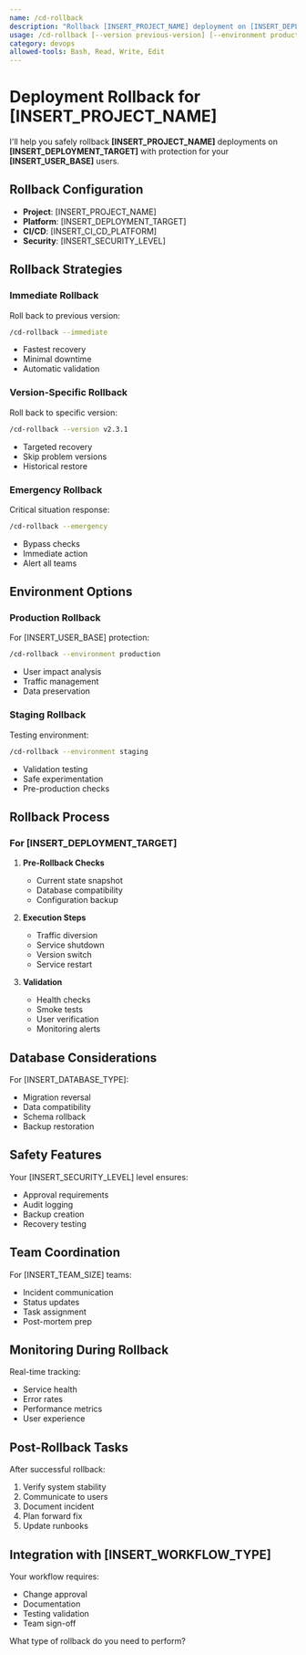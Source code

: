 ```yaml
---
name: /cd-rollback
description: "Rollback [INSERT_PROJECT_NAME] deployment on [INSERT_DEPLOYMENT_TARGET]"
usage: /cd-rollback [--version previous-version] [--environment production|staging] [--emergency]
category: devops
allowed-tools: Bash, Read, Write, Edit
---
```


# Deployment Rollback for [INSERT_PROJECT_NAME]

I'll help you safely rollback **[INSERT_PROJECT_NAME]** deployments on **[INSERT_DEPLOYMENT_TARGET]** with protection for your **[INSERT_USER_BASE]** users.

## Rollback Configuration

- **Project**: [INSERT_PROJECT_NAME]
- **Platform**: [INSERT_DEPLOYMENT_TARGET]
- **CI/CD**: [INSERT_CI_CD_PLATFORM]
- **Security**: [INSERT_SECURITY_LEVEL]

## Rollback Strategies

### Immediate Rollback
Roll back to previous version:
```bash
/cd-rollback --immediate
```
- Fastest recovery
- Minimal downtime
- Automatic validation

### Version-Specific Rollback
Roll back to specific version:
```bash
/cd-rollback --version v2.3.1
```
- Targeted recovery
- Skip problem versions
- Historical restore

### Emergency Rollback
Critical situation response:
```bash
/cd-rollback --emergency
```
- Bypass checks
- Immediate action
- Alert all teams

## Environment Options

### Production Rollback
For [INSERT_USER_BASE] protection:
```bash
/cd-rollback --environment production
```
- User impact analysis
- Traffic management
- Data preservation

### Staging Rollback
Testing environment:
```bash
/cd-rollback --environment staging
```
- Validation testing
- Safe experimentation
- Pre-production checks

## Rollback Process

### For [INSERT_DEPLOYMENT_TARGET]
1. **Pre-Rollback Checks**
   - Current state snapshot
   - Database compatibility
   - Configuration backup

2. **Execution Steps**
   - Traffic diversion
   - Service shutdown
   - Version switch
   - Service restart

3. **Validation**
   - Health checks
   - Smoke tests
   - User verification
   - Monitoring alerts

## Database Considerations

For [INSERT_DATABASE_TYPE]:
- Migration reversal
- Data compatibility
- Schema rollback
- Backup restoration

## Safety Features

Your [INSERT_SECURITY_LEVEL] level ensures:
- Approval requirements
- Audit logging
- Backup creation
- Recovery testing

## Team Coordination

For [INSERT_TEAM_SIZE] teams:
- Incident communication
- Status updates
- Task assignment
- Post-mortem prep

## Monitoring During Rollback

Real-time tracking:
- Service health
- Error rates
- Performance metrics
- User experience

## Post-Rollback Tasks

After successful rollback:
1. Verify system stability
2. Communicate to users
3. Document incident
4. Plan forward fix
5. Update runbooks

## Integration with [INSERT_WORKFLOW_TYPE]

Your workflow requires:
- Change approval
- Documentation
- Testing validation
- Team sign-off

What type of rollback do you need to perform?